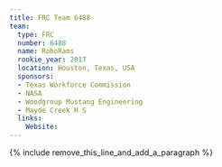 ```yaml
---
title: FRC Team 6488
team:
  type: FRC
  number: 6488
  name: RoboRams
  rookie_year: 2017
  location: Houston, Texas, USA
  sponsors:
  - Texas Workforce Commission
  - NASA
  - Woodgroup Mustang Engineering
  - Mayde Creek H S
  links:
    Website:
---
```


{% include remove_this_line_and_add_a_paragraph %}